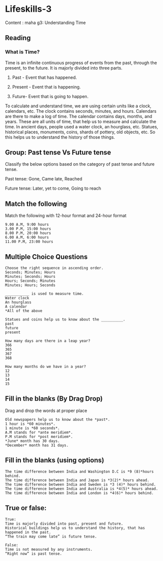 # Lifeskills-3

Content : maha g3: Understanding Time

## Reading

### What is Time?

Time is an infinite continuous progress of events from the past, through the present, to the future. It is majorly divided into three parts.

1. Past - Event that has happened.

2. Present - Event that is happening.

3. Future- Event that is going to happen. 

To calculate and understand time, we are using certain units like a clock, calendars, etc. The clock contains seconds, minutes, and hours. Calendars are there to make a log of time. The calendar contains days, months, and years. These are all units of time, that help us to measure and calculate the time. In ancient days, people used a water clock, an hourglass, etc. Statues, historical places, monuments, coins, shards of pottery, old objects, etc. So this helps us to understand the history of those things.

## Group: Past tense Vs Future tense

Classify the below options based on the category of past tense and future tense.

Past tense: Gone, Came late, Reached

Future tense: Later, yet to come, Going to reach

## Match the following

Match the following with 12-hour format and 24-hour format

```
9.00 A.M, 9:00 hours
3.00 P.M, 15:00 hours
8.00 P.M, 20:00 hours 
6.00 A.M, 6:00 hours
11.00 P.M, 23:00 hours
```

## Multiple Choice Questions

```
Choose the right sequence in ascending order.
Seconds; Minutes; Hours
Minutes; Seconds; Hours
Hours; Seconds; Minutes 
Minutes; Hours; Seconds

___________ is used to measure time.
Water clock
An hourglass
A calendar
*All of the above

Statues and coins help us to know about the __________.
past
future
present

How many days are there in a leap year?
366
365
367
368

How many months do we have in a year?
12
13
14
15
```

## Fill in the blanks (By Drag Drop)

Drag and drop the words at proper place

```
Old newspapers help us to know about the *past*.
1 hour is *60 minutes*.
1 minute is *60 seconds*.
A.M stands for *ante meridiem*.
P.M stands for *post meridiem*.
*June* month has 30 days.
*December* month has 31 days.
```

## Fill in the blanks (using options)

```
The time difference between India and Washington D.C is *9 (8)*hours behind.
The time difference between India and Japan is *3(2)* hours ahead.
The time difference between India and Sweden is *3 (4)* hours behind. 
The time difference between India and Australia is *4(5)* hours ahead.
The time difference between India and London is *4(6)* hours behind.
```

## True or false:

```
True:
Time is majorly divided into past, present and future.
Historical buildings help us to understand the history, that has happened in the past.
“The train may come late” is future tense.

False:
Time is not measured by any instruments.
“Right now” is past tense.
```
